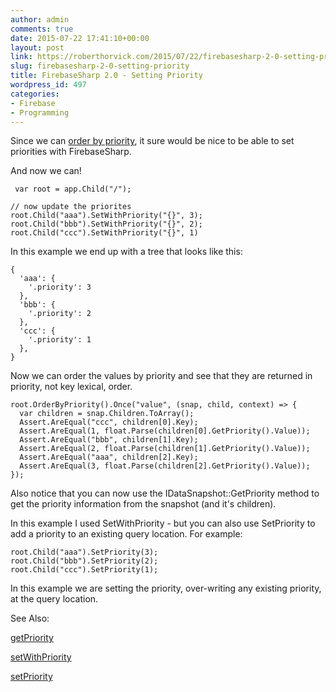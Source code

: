 ```yaml
---
author: admin
comments: true
date: 2015-07-22 17:41:10+00:00
layout: post
link: https://roberthorvick.com/2015/07/22/firebasesharp-2-0-setting-priority/
slug: firebasesharp-2-0-setting-priority
title: FirebaseSharp 2.0 - Setting Priority
wordpress_id: 497
categories:
- Firebase
- Programming
---
```


Since we can [order by priority](http://www.roberthorvick.com/2015/07/21/firebasesharp-2-0-orderbypriority/), it sure would be nice to be able to set priorities with FirebaseSharp.

And now we can!


    
    
     var root = app.Child("/");
    
    // now update the priorites
    root.Child("aaa").SetWithPriority("{}", 3);
    root.Child("bbb").SetWithPriority("{}", 2);
    root.Child("ccc").SetWithPriority("{}", 1)
    



In this example we end up with a tree that looks like this:


    
    
    {
      'aaa': {
        '.priority': 3
      },
      'bbb': {
        '.priority': 2
      },
      'ccc': {
        '.priority': 1
      },
    }
    



Now we can order the values by priority and see that they are returned in priority, not key lexical, order.


    
    
    root.OrderByPriority().Once("value", (snap, child, context) => {
      var children = snap.Children.ToArray();
      Assert.AreEqual("ccc", children[0].Key);
      Assert.AreEqual(1, float.Parse(children[0].GetPriority().Value));
      Assert.AreEqual("bbb", children[1].Key);
      Assert.AreEqual(2, float.Parse(children[1].GetPriority().Value));
      Assert.AreEqual("aaa", children[2].Key);
      Assert.AreEqual(3, float.Parse(children[2].GetPriority().Value));
    });
    



Also notice that you can now use the IDataSnapshot::GetPriority method to get the priority information from the snapshot (and it's children).

In this example I used SetWithPriority - but you can also use SetPriority to add a priority to an existing query location.  For example:


    
    
    root.Child("aaa").SetPriority(3);
    root.Child("bbb").SetPriority(2);
    root.Child("ccc").SetPriority(1);
    



In this example we are setting the priority, over-writing any existing priority, at the query location.

See Also:

[getPriority](https://www.firebase.com/docs/web/api/datasnapshot/getpriority.html)

[setWithPriority](https://www.firebase.com/docs/web/api/firebase/setwithpriority.html)

[setPriority](https://www.firebase.com/docs/web/api/firebase/setpriority.html)
